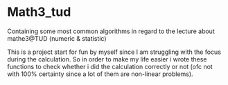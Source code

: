 # Math3_tud
Containing some most common algorithms in regard to the lecture about mathe3@TUD (numeric &amp; statistic)

This is a project start for fun by myself since I am struggling with the focus during the calculation. So in order to make my life easier i wrote these functions to check whether i did the calculation correctly or not (ofc not with 100% certainty since a lot of them are non-linear problems).
